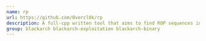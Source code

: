 ```yaml
---
name: rp
url: https://github.com/0vercl0k/rp
description: A full-cpp written tool that aims to find ROP sequences in PE/Elf/Mach-O x86/x64 binaries.
group: blackarch blackarch-exploitation blackarch-binary
---
```

